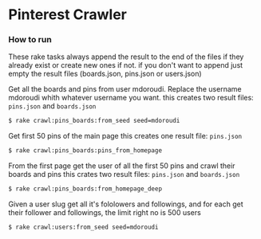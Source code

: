 Pinterest Crawler
=================
### How to run
These rake tasks always append the result to the end of the files if they already exist or create new ones if not.
if you don't want to append just empty the result files (boards.json, pins.json or users.json) 

Get all the boards and pins from user mdoroudi. Replace the username mdoroudi whith whatever username you want.
this creates two result files: `pins.json` and `boards.json`
```sh
$ rake crawl:pins_boards:from_seed seed=mdoroudi
```

Get first 50 pins of the main page
this creates one result file: `pins.json`
```sh
$ rake crawl:pins_boards:pins_from_homepage 
```

From the first page get the user of all the first 50 pins and crawl their boards and pins
this crates two result files: `pins.json` and `boards.json`

```sh
$ rake crawl:pins_boards:from_homepage_deep
```

Given a user slug get all it's fololowers and followings, and for each get their follower and followings, the limit right no is 500 users
```sh
$ rake crawl:users:from_seed seed=mdoroudi
```
